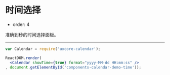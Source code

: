 # 时间选择

- order: 4

准确到秒的时间选择面板。

---

````jsx
var Calendar = require('uxcore-calendar');

ReactDOM.render(
  <Calendar showTime={true} format="yyyy-MM-dd HH:mm:ss" />
, document.getElementById('components-calendar-demo-time'));
````
